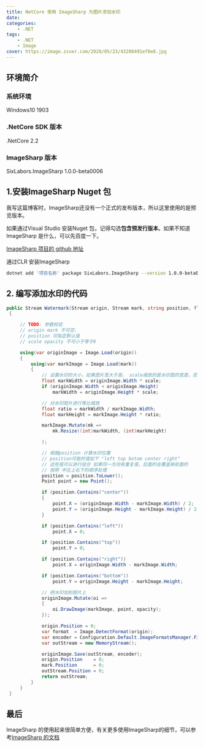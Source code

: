 ```yaml
---
title: NetCore 使用 ImageSharp 为图片添加水印
date: 
categories: 
	- .NET
tags: 
	- .NET
	- Image
cover: https://image.zsver.com/2020/05/23/43208491ef0e8.jpg
---
```


## 环境简介

### 系统环境

Windows10 1903

### .NetCore SDK 版本

.NetCore 2.2

### ImageSharp 版本

SixLabors.ImageSharp  1.0.0-beta0006

## 1.安装ImageSharp Nuget 包

我写这篇博客时，ImageSharp还没有一个正式的发布版本，所以这里使用的是预览版本。

如果通过Visual Studio 安装Nuget 包，记得勾选**包含预发行版本**。如果不知道ImageSharp 是什么，可以先百度一下。

[ImageSharp 项目的 github 地址](https://github.com/SixLabors/ImageSharp)

通过CLR 安装ImageSharp

```bash
dotnet add '项目名称' package SixLabors.ImageSharp --version 1.0.0-beta0006
```

## 2. 编写添加水印的代码

```csharp
public Stream Watermark(Stream origin, Stream mark, string position, float scale, float opacity)
 {

     // TODO: 参数校验
     // origin mark 不可空，
     // position 可指定默认值
     // scale opacity 不可小于等于0

     using(var originImage = Image.Load(origin))
     {
         using(var markImage = Image.Load(mark))
         {
             // 设置水印的大小，如果图片宽大于高， scale缩放的是水印图的宽度，否则将应用到高度上
             float markWidth = originImage.Width * scale;
             if (originImage.Width < originImage.Height)
                 markWidth = originImage.Height * scale;

             // 对水印图片进行等比缩放
             float ratio = markWidth / markImage.Width;
             float markHeight = markImage.Height * ratio;

             markImage.Mutate(mk =>
                 mk.Resize((int)markWidth, (int)markHeight)

             );

             // 根据position 计算水印位置  
             // position可能的值如下 "left top botom center right"
             // 这些值可以进行组合 如果同一方向有重复值，后面的会覆盖掉前面的 
             // 按照 中左上右下的顺序处理
             position = position.ToLower();
             Point point = new Point();

             if (position.Contains("center"))
             {
                 point.X = (originImage.Width - markImage.Width) / 2;
                 point.Y = (originImage.Height - markImage.Height) / 2;
             }

             if (position.Contains("left"))
                 point.X = 0;

             if (position.Contains("top"))
                 point.Y = 0;

             if (position.Contains("right"))
                 point.X = originImage.Width - markImage.Width;

             if (position.Contains("bottom"))
                 point.Y = originImage.Height - markImage.Height;

             // 把水印加到图片上
             originImage.Mutate(oi =>
             {
                 oi.DrawImage(markImage, point, opacity);
             });

             origin.Position = 0;
             var format  = Image.DetectFormat(origin);
             var encoder = Configuration.Default.ImageFormatsManager.FindEncoder(format);
             var outStream = new MemoryStream();

             originImage.Save(outStream, encoder);
             origin.Position    = 0;
             mark.Position      = 0;
             outStream.Position = 0;
             return outStream;
         }
     }
 }
```

## 最后

ImageSharp 的使用起来很简单方便，有关更多使用ImageSharp的细节，可以参考[ImageSharp 的文档](https://docs.sixlabors.com/articles/ImageSharp/GettingStarted.html)
